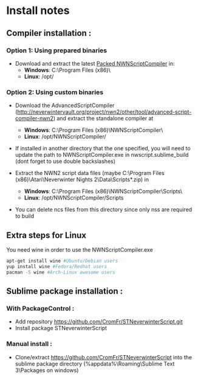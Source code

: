 # Install notes

## Compiler installation :


### Option 1: Using prepared binaries
- Download and extract the latest [Packed NWNScriptCompiler](https://github.com/CromFr/STNeverwinterScript/releases) in:
	- **Windows**: C:\Program Files (x86)\
	- **Linux**: /opt/


### Option 2: Using custom binaries

- Download the AdvancedScriptCompiler (http://neverwintervault.org/project/nwn2/other/tool/advanced-script-compiler-nwn2) and extract the standalone compiler at
	- **Windows**: C:\Program Files (x86)\NWNScriptCompiler\
	- **Linux**: /opt/NWNScriptCompiler/
	
- If installed in another directory that the one specified, you will need to update the path to NWNScriptCompiler.exe in nwscript.sublime_build (dont forget to use double backslashes)

- Extract the NWN2 script data files (maybe C:\Program Files (x86)\Atari\Neverwinter Nights 2\Data\Scripts*.zip) in
	- **Windows**: C:\Program Files (x86)\NWNScriptCompiler\Scripts\
	- **Linux**: /opt/NWNScriptCompiler/Scripts

- You can delete ncs files from this directory since only nss are required to build

## Extra steps for Linux
You need wine in order to use the NWNScriptCompiler.exe
```bash
apt-get install wine #Ubuntu/Debian users
yup install wine #Fedora/Redhat users
pacman -S wine #Arch-Linux awesome users
```

## Sublime package installation :

### With PackageControl :
- Add repository https://github.com/CromFr/STNeverwinterScript.git
- Install package STNeverwinterScript

### Manual install :
- Clone/extract https://github.com/CromFr/STNeverwinterScript into the sublime package directory (%appdata%\Roaming\Sublime Text 3\Packages on windows)
